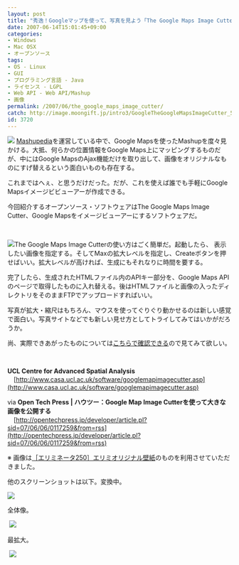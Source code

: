```yaml
---
layout: post
title: "秀逸！Googleマップを使って、写真を見よう「The Google Maps Image Cutter」"
date: 2007-06-14T15:01:45+09:00
categories:
- Windows
- Mac OSX
- オープンソース
tags: 
- OS - Linux
- GUI
- プログラミング言語 - Java
- ライセンス - LGPL
- Web API - Web API/Mashup
- 画像
permalink: /2007/06/the_google_maps_image_cutter/
catch: http://image.moongift.jp/intro3/GoogleTheGoogleMapsImageCutter_54B7/10.png
id: 3720
---
```

[![](http://image.moongift.jp/intro3/GoogleTheGoogleMapsImageCutter_54B7/9_thumb1.png)](http://image.moongift.jp/intro3/GoogleTheGoogleMapsImageCutter_54B7/93.png) [Mashupedia](http://www.mashupedia.jp/)を運営している中で、Google Mapsを使ったMashupを度々見かける。大抵、何らかの位置情報をGoogle Maps上にマッピングするものだが、中にはGoogle MapsのAjax機能だけを取り出して、画像をオリジナルなものにすげ替えるという面白いものも存在する。

 

これまではへぇ、と思うだけだった。だが、これを使えば誰でも手軽にGoogle Mapsイメージビビューアーが作成できる。

 

今回紹介するオープンソース・ソフトウェアはThe Google Maps Image Cutter、Google Mapsをイメージビューアーにするソフトウェアだ。

 

&nbsp;

 

[![](http://image.moongift.jp/intro3/GoogleTheGoogleMapsImageCutter_54B7/12_thumb1.png)](http://image.moongift.jp/intro3/GoogleTheGoogleMapsImageCutter_54B7/123.png)The Google Maps Image Cutterの使い方はごく簡単だ。起動したら、 表示したい画像を指定する。そしてMaxの拡大レベルを指定し、Createボタンを押せばいい。拡大レベルが高ければ、生成にもそれなりに時間を要する。

 

完了したら、生成されたHTMLファイル内のAPIキー部分を、Google Maps APIのページで取得したものに入れ替える。後はHTMLファイルと画像の入ったディレクトリをそのままFTPでアップロードすればいい。

 

写真が拡大・縮尺はもちろん、マウスを使ってぐりぐり動かせるのは新しい感覚で面白い。写真サイトなどでも新しい見せ方としてトライしてみてはいかがだろうか。

 

尚、実際できあがったものについては[こちらで確認できる](http://www.moongift.jp/img_PCK2_2048.html)ので見てみて欲しい。

 

&nbsp;

 

**UCL Centre for Advanced Spatial Analysis**  
　[http://www.casa.ucl.ac.uk/software/googlemapimagecutter.asp](http://www.casa.ucl.ac.uk/software/googlemapimagecutter.asp)

via **Open Tech Press | ハウツー：Google Map Image Cutterを使って大きな画像を公開する**  
　[http://opentechpress.jp/developer/article.pl?sid=07/06/06/0117259&from=rss](http://opentechpress.jp/developer/article.pl?sid=07/06/06/0117259&from=rss)

※ 画像は[［エリミネータ250］エリミオリジナル壁紙](http://ikuranet.chu.jp/bike/kabegami.html)のものを利用させていただきました。

他のスクリーンショットは以下。変換中。

 

[![](http://image.moongift.jp/intro3/GoogleTheGoogleMapsImageCutter_54B7/10.png)](http://image.moongift.jp/intro3/GoogleTheGoogleMapsImageCutter_54B7/101.png)

 

全体像。

 

&nbsp;[![](http://image.moongift.jp/intro3/GoogleTheGoogleMapsImageCutter_54B7/11.png)](http://image.moongift.jp/intro3/GoogleTheGoogleMapsImageCutter_54B7/111.png)

 

最拡大。

 

&nbsp;[![](http://image.moongift.jp/intro3/GoogleTheGoogleMapsImageCutter_54B7/13.png)](http://image.moongift.jp/intro3/GoogleTheGoogleMapsImageCutter_54B7/131.png)

